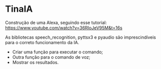 # TinaIA
Construção de uma Alexa, seguindo esse tutorial: <https://www.youtube.com/watch?v=36RIoJeV95M&t=16s>

As bibliotecas speech_recognition, pyttsx3 e pyaudio são imprescindíveis para o correto funcionamento da IA.

- Criar uma função para executar o comando;
- Outra função para o comando de voz;
- Mostrar os resultados.
